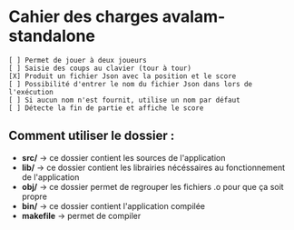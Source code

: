 # Cahier des charges avalam-standalone

	[ ] Permet de jouer à deux joueurs
	[ ] Saisie des coups au clavier (tour à tour)
	[X] Produit un fichier Json avec la position et le score
	[ ] Possibilité d'entrer le nom du fichier Json dans lors de l'exécution
	[ ] Si aucun nom n'est fournit, utilise un nom par défaut
	[ ] Détecte la fin de partie et affiche le score

## Comment utiliser le dossier :

* **src/** -> ce dossier contient les sources de l'application
* **lib/** -> ce dossier contient les librairies nécéssaires au fonctionnement de l'application
* **obj/** -> ce dossier permet de regrouper les fichiers .o pour que ça soit propre
* **bin/** -> ce dossier contient l'application compilée
* **makefile** -> permet de compiler
